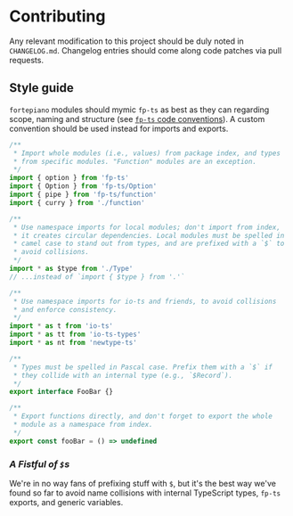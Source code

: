 # Contributing

Any relevant modification to this project should be duly noted in `CHANGELOG.md`. Changelog entries should come along code patches via pull requests.

## Style guide

`fortepiano` modules should mymic `fp-ts` as best as they can regarding scope, naming and structure (see [`fp-ts` code conventions](https://gcanti.github.io/fp-ts/guides/code-conventions.html)). A custom convention should be used instead for imports and exports.

```typescript
/**
 * Import whole modules (i.e., values) from package index, and types
 * from specific modules. "Function" modules are an exception.
 */
import { option } from 'fp-ts'
import { Option } from 'fp-ts/Option'
import { pipe } from 'fp-ts/function'
import { curry } from './function'

/**
 * Use namespace imports for local modules; don't import from index,
 * it creates circular dependencies. Local modules must be spelled in
 * camel case to stand out from types, and are prefixed with a `$` to
 * avoid collisions.
 */
import * as $type from './Type'
// ...instead of `import { $type } from '.'`

/**
 * Use namespace imports for io-ts and friends, to avoid collisions
 * and enforce consistency.
 */
import * as t from 'io-ts'
import * as tt from 'io-ts-types'
import * as nt from 'newtype-ts'

/**
 * Types must be spelled in Pascal case. Prefix them with a `$` if
 * they collide with an internal type (e.g., `$Record`).
 */
export interface FooBar {}

/**
 * Export functions directly, and don't forget to export the whole
 * module as a namespace from index.
 */
export const fooBar = () => undefined
```

### _A Fistful of `$`s_

We're in no way fans of prefixing stuff with `$`, but it's the best way we've found so far to avoid name collisions with internal TypeScript types, `fp-ts` exports, and generic variables.
